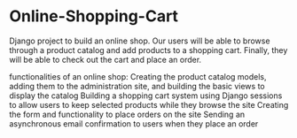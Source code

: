# Online-Shopping-Cart
Django project to build an online shop. Our users will be able to browse through a product catalog and add products to a shopping cart. Finally, they will be able to check out the cart and place an order.


functionalities of an online shop:
Creating the product catalog models, adding them to the
administration site, and building the basic views to display
the catalog
Building a shopping cart system using Django sessions to
allow users to keep selected products while they browse the
site
Creating the form and functionality to place orders on the
site
Sending an asynchronous email confirmation to users when
they place an order
